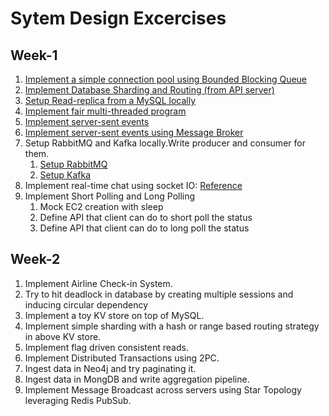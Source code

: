 # Sytem Design Excercises

## Week-1
1. [Implement a simple connection pool using Bounded Blocking Queue](./05-connection-pool/)
2. [Implement Database Sharding and Routing (from API server)](./07-sharding/)
3. [Setup Read-replica from a MySQL locally](./12-mysql-read-replica/)
4. [Implement fair multi-threaded program](./08-multi-thread-program/)
5. [Implement server-sent events](./09-basic-server-sent-events/)
5. [Implement server-sent events using Message Broker](./10-broker-server-sent-event/)
6. Setup RabbitMQ and Kafka locally.Write producer and consumer for them.
    1. [Setup RabbitMQ](./13A-rabbitmq/)
    2. [Setup Kafka](./13B-kafka/)
7. Implement real-time chat using socket IO: [Reference](https://github.com/socketio/socket.io-chat-platform)
8. Implement Short Polling and Long Polling
    1. Mock EC2 creation with sleep
    2. Define API that client can do to short poll the status
    3. Define API that client can do to long poll the status

## Week-2
1. Implement Airline Check-in System.
1. Try to hit deadlock in database by creating multiple sessions and inducing circular dependency
1. Implement a toy KV store on top of MySQL.
1. Implement simple sharding with a hash or range based routing strategy in above KV store.
1. Implement flag driven consistent reads.
1. Implement Distributed Transactions using 2PC.
1. Ingest data in Neo4j and try paginating it.
1. Ingest data in MongDB and write aggregation pipeline.
1. Implement Message Broadcast across servers using Star Topology leveraging Redis PubSub.